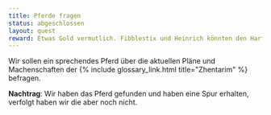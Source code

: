 ```yaml
---
title: Pferde fragen
status: abgeschlossen
layout: quest
reward: Etwas Gold vermutlich. Fibblestix und Heinrich könnten den Harfnern beitreten.
---
```


Wir sollen ein sprechendes Pferd  über die aktuellen Pläne und Machenschaften
der {% include glossary_link.html title="Zhentarim" %} befragen.

**Nachtrag**: Wir haben das Pferd gefunden und haben eine Spur erhalten, verfolgt
haben wir die aber noch nicht.

